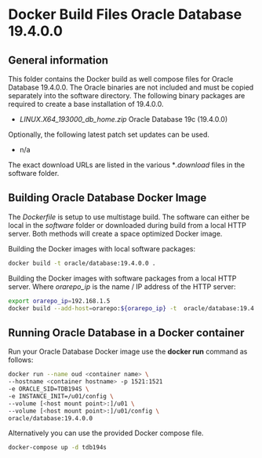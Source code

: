# Docker Build Files Oracle Database 19.4.0.0

## General information

This folder contains the Docker build as well compose files for Oracle Database 19.4.0.0. The Oracle binaries are not included and must be copied separately into the software directory. The following binary packages are required to create a base installation of 19.4.0.0.

* *LINUX.X64_193000_db_home.zip* Oracle Database 19c (19.4.0.0)

Optionally, the following latest patch set updates can be used.

* n/a 

The exact download URLs are listed in the various **.download* files in the software folder.

## Building Oracle Database Docker Image

The *Dockerfile* is setup to use multistage build. The software can either be local in the *software* folder or downloaded during build from a local HTTP server. Both methods will create a space optimized Docker image.

Building the Docker images with local software packages:

```bash
docker build -t oracle/database:19.4.0.0 .
```

Building the Docker images with software packages from a local HTTP server. Where *orarepo_ip* is the name / IP address of the HTTP server:

```bash
export orarepo_ip=192.168.1.5
docker build --add-host=orarepo:${orarepo_ip} -t  oracle/database:19.4.0.0 .
```

## Running Oracle Database in a Docker container

Run your Oracle Database Docker image use the **docker run** command as follows:

```bash
docker run --name oud <container name> \
--hostname <container hostname> -p 1521:1521 
-e ORACLE_SID=TDB194S \
-e INSTANCE_INIT=/u01/config \
--volume [<host mount point>:]/u01 \
--volume [<host mount point>:]/u01/config \
oracle/database:19.4.0.0
```

Alternatively you can use the provided Docker compose file.

```bash
docker-compose up -d tdb194s
```
